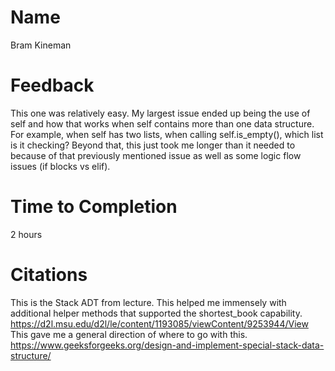 # Name
Bram Kineman
# Feedback
This one was relatively easy. My largest issue ended up being the use of self
and how that works when self contains more than one data structure. For example,
when self has two lists, when calling self.is_empty(), which list is it checking?
Beyond that, this just took me longer than it needed to because of that previously 
mentioned issue as well as some logic flow issues (if blocks vs elif).
# Time to Completion
2 hours
# Citations
This is the Stack ADT from lecture. This helped me immensely with additional
helper methods that supported the shortest_book capability. 
https://d2l.msu.edu/d2l/le/content/1193085/viewContent/9253944/View
This gave me a general direction of where to go with this.
https://www.geeksforgeeks.org/design-and-implement-special-stack-data-structure/
